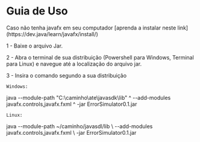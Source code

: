 <h1>Guia de Uso</h1>
Caso não tenha javafx em seu computador [aprenda a instalar neste link](https://dev.java/learn/javafx/install/)

1 - Baixe o arquivo Jar.

2 - Abra o terminal de sua distribuição (Powershell para Windows, Terminal para Linux) e navegue até a localização do arquivo jar.

3 - Insira o comando segundo a sua distribuição

	Windows:
 
java --module-path "C:\caminho\ate\javasdk\lib" ^ --add-modules javafx.controls,javafx.fxml ^ -jar ErrorSimulator0.1.jar

	Linux:

java --module-path ~/caminho/javasdl/lib \ --add-modules javafx.controls,javafx.fxml \ -jar ErrorSimulator0.1.jar

